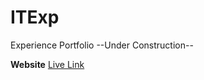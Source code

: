 # ITExp
Experience Portfolio --Under Construction--

**Website**
[Live Link](https://anguyen36clayton.github.io/ITExp/)
